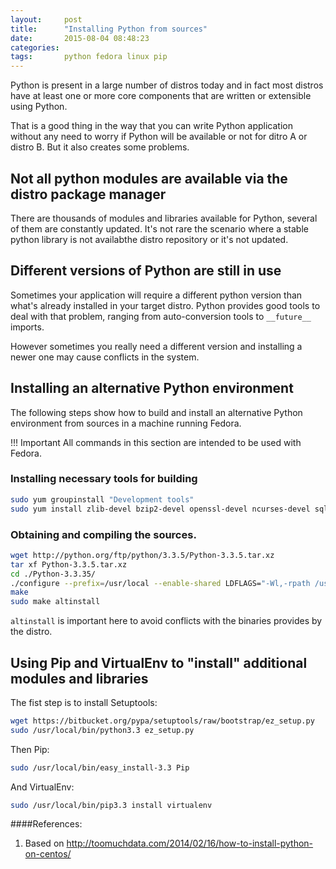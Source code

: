 ```yaml
---
layout:     post
title:      "Installing Python from sources"
date:       2015-08-04 08:48:23
categories: 
tags:       python fedora linux pip
---
```



Python is present in a large number of distros today and in fact most distros have at least one or more core components that are written or extensible using Python.

That is a good thing in the way that you can write Python application without any need to worry if Python will be available or not for ditro A or distro B. But it also creates some problems.

## Not all python modules are available via the distro package manager

There are thousands of modules and libraries available for Python, several of them are constantly updated. It's not rare the scenario where a stable python library is not availabthe distro repository or it's not updated.

## Different versions of Python are still in use

Sometimes your application will require a different python version than what's already installed in your target distro. Python provides good tools to deal with that problem, ranging from auto-conversion tools to `__future__` imports.

However sometimes you really need a different version and installing a newer one may cause conflicts in the system.

## Installing an alternative Python environment

The following steps show how to build and install an alternative Python environment from sources in a machine running Fedora.

!!! Important
    All commands in this section are intended to be used with Fedora.

### Installing necessary tools for building

```sh
sudo yum groupinstall "Development tools"
sudo yum install zlib-devel bzip2-devel openssl-devel ncurses-devel sqlite-devel readline-devel tk-devel gdbm-devel db4-devel libpcap-devel xz-devel
```

### Obtaining and compiling the sources.

```sh
wget http://python.org/ftp/python/3.3.5/Python-3.3.5.tar.xz
tar xf Python-3.3.5.tar.xz
cd ./Python-3.3.35/
./configure --prefix=/usr/local --enable-shared LDFLAGS="-Wl,-rpath /usr/local/lib"
make
sudo make altinstall
```

`altinstall` is important here to avoid conflicts with the binaries provides by the distro.

## Using Pip and VirtualEnv to "install" additional modules and libraries

The fist step is to install Setuptools:

```sh
wget https://bitbucket.org/pypa/setuptools/raw/bootstrap/ez_setup.py
sudo /usr/local/bin/python3.3 ez_setup.py
```

Then Pip:

```sh
sudo /usr/local/bin/easy_install-3.3 Pip
```

And VirtualEnv:

```sh
sudo /usr/local/bin/pip3.3 install virtualenv
```

####References:

1. Based on <http://toomuchdata.com/2014/02/16/how-to-install-python-on-centos/>

